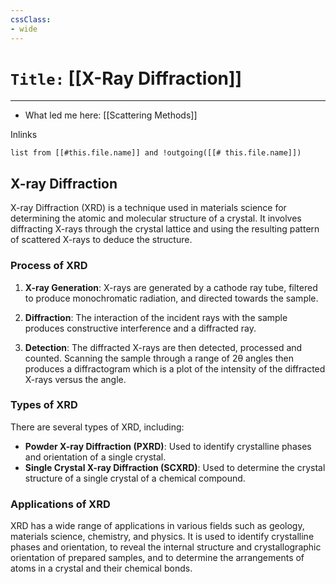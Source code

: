 ```yaml
---
cssClass:
- wide
---
```


# `Title:` [[X-Ray Diffraction]]
--- 

- What led me here: [[Scattering Methods]]

Inlinks
```dataview 
list from [[#this.file.name]] and !outgoing([[# this.file.name]]) 
```

## X-ray Diffraction

X-ray Diffraction (XRD) is a technique used in materials science for determining the atomic and molecular structure of a crystal. It involves diffracting X-rays through the crystal lattice and using the resulting pattern of scattered X-rays to deduce the structure.

### Process of XRD

1. **X-ray Generation**: X-rays are generated by a cathode ray tube, filtered to produce monochromatic radiation, and directed towards the sample.

2. **Diffraction**: The interaction of the incident rays with the sample produces constructive interference and a diffracted ray.

3. **Detection**: The diffracted X-rays are then detected, processed and counted. Scanning the sample through a range of 2θ angles then produces a diffractogram which is a plot of the intensity of the diffracted X-rays versus the angle.

### Types of XRD

There are several types of XRD, including:

- **Powder X-ray Diffraction (PXRD)**: Used to identify crystalline phases and orientation of a single crystal.
- **Single Crystal X-ray Diffraction (SCXRD)**: Used to determine the crystal structure of a single crystal of a chemical compound.

### Applications of XRD

XRD has a wide range of applications in various fields such as geology, materials science, chemistry, and physics. It is used to identify crystalline phases and orientation, to reveal the internal structure and crystallographic orientation of prepared samples, and to determine the arrangements of atoms in a crystal and their chemical bonds.
